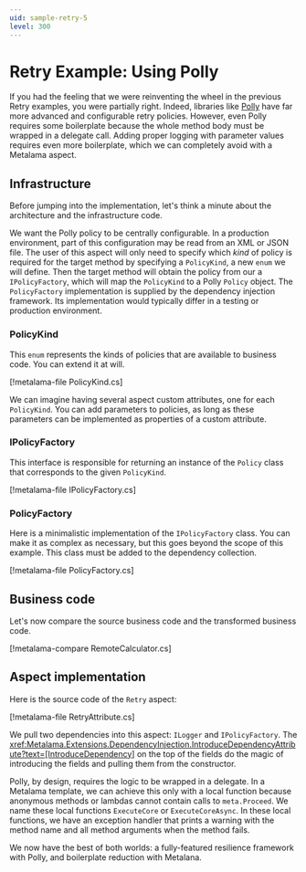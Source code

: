```yaml
---
uid: sample-retry-5
level: 300
---
```


# Retry Example: Using Polly

If you had the feeling that we were reinventing the wheel in the previous Retry examples, you were partially right. Indeed, libraries like [Polly](https://github.com/App-vNext/Polly) have far more advanced and configurable retry policies. However, even Polly requires some boilerplate because the whole method body must be wrapped in a delegate call. Adding proper logging with parameter values requires even more boilerplate, which we can completely avoid with a Metalama aspect.

## Infrastructure

Before jumping into the implementation, let's think a minute about the architecture and the infrastructure code.

We want the Polly policy to be centrally configurable. In a production environment, part of this configuration may be read from an XML or JSON file. The user of this aspect will only need to specify which _kind_ of policy is required for the target method by specifying a `PolicyKind`, a new `enum` we will define. Then the target method will obtain the policy from our a `IPolicyFactory`, which will map the `PolicyKind` to a Polly `Policy` object. The `PolicyFactory` implementation is supplied by the dependency injection framework. Its implementation would typically differ in a testing or production environment.

### PolicyKind

This `enum` represents the kinds of policies that are available to business code. You can extend it at will.

[!metalama-file PolicyKind.cs]

We can imagine having several aspect custom attributes, one for each `PolicyKind`. You can add parameters to policies, as long as these parameters can be implemented as properties of a custom attribute.

### IPolicyFactory

This interface is responsible for returning an instance of the `Policy` class that corresponds to the given `PolicyKind`.

[!metalama-file IPolicyFactory.cs]

### PolicyFactory

Here is a minimalistic implementation of the `IPolicyFactory` class. You can make it as complex as necessary, but this goes beyond the scope of this example. This class must be added to the dependency collection.

[!metalama-file PolicyFactory.cs]

## Business code

Let's now compare the source business code and the transformed business code.

[!metalama-compare RemoteCalculator.cs]

## Aspect implementation

Here is the source code of the `Retry` aspect:

[!metalama-file RetryAttribute.cs]

We pull two dependencies into this aspect: `ILogger` and `IPolicyFactory`. The <xref:Metalama.Extensions.DependencyInjection.IntroduceDependencyAttribute?text=[IntroduceDependency]> on the top of the fields do the magic of introducing the fields and pulling them from the constructor.

Polly, by design, requires the logic to be wrapped in a delegate. In a Metalama template, we can achieve this only with a local function because anonymous methods or lambdas cannot contain calls to `meta.Proceed`. We name these local functions `ExecuteCore` or `ExecuteCoreAsync`. In these local functions, we have an exception handler that prints a warning with the method name and all method arguments when the method fails.

We now have the best of both worlds: a fully-featured resilience framework with Polly, and boilerplate reduction with Metalana.